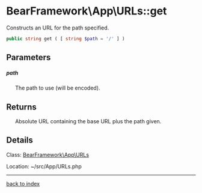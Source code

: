 # BearFramework\App\URLs::get

Constructs an URL for the path specified.

```php
public string get ( [ string $path = '/' ] )
```

## Parameters

##### path

&nbsp;&nbsp;&nbsp;&nbsp;&nbsp;&nbsp;The path to use (will be encoded).

## Returns

&nbsp;&nbsp;&nbsp;&nbsp;&nbsp;&nbsp;Absolute URL containing the base URL plus the path given.

## Details

Class: [BearFramework\App\URLs](bearframework.app.urls.class.md)

Location: ~/src/App/URLs.php

---

[back to index](index.md)

